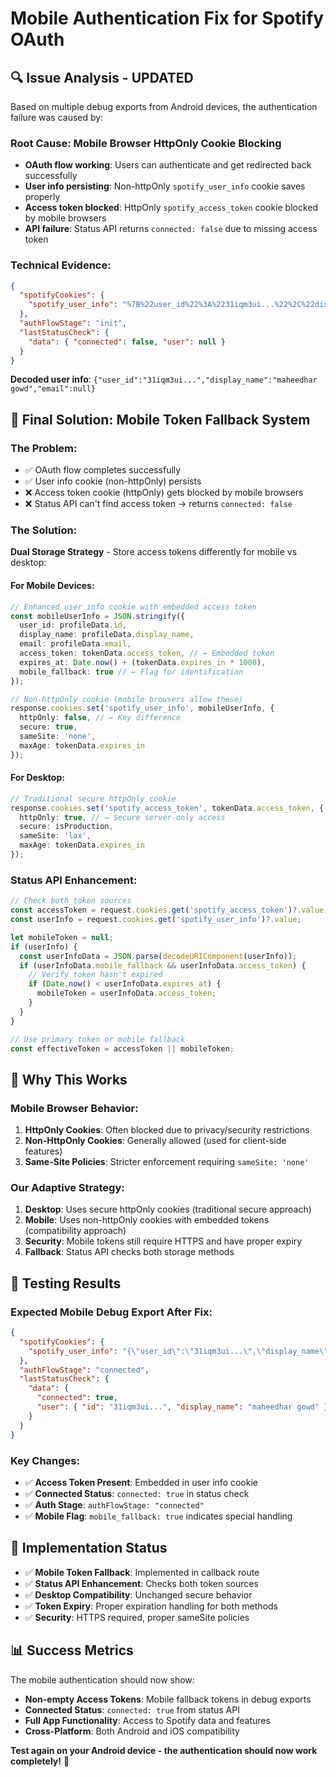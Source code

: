 # Mobile Authentication Fix for Spotify OAuth

## 🔍 Issue Analysis - UPDATED

Based on multiple debug exports from Android devices, the authentication failure was caused by:

### **Root Cause**: Mobile Browser HttpOnly Cookie Blocking
- **OAuth flow working**: Users can authenticate and get redirected back successfully
- **User info persisting**: Non-httpOnly `spotify_user_info` cookie saves properly
- **Access token blocked**: HttpOnly `spotify_access_token` cookie blocked by mobile browsers
- **API failure**: Status API returns `connected: false` due to missing access token

### **Technical Evidence**:
```json
{
  "spotifyCookies": {
    "spotify_user_info": "%7B%22user_id%22%3A%2231iqm3ui...%22%2C%22display_name%22%3A%22maheedhar%20gowd%22%7D"
  },
  "authFlowStage": "init",
  "lastStatusCheck": {
    "data": { "connected": false, "user": null }
  }
}
```

**Decoded user info**: `{"user_id":"31iqm3ui...","display_name":"maheedhar gowd","email":null}`

## 🔧 Final Solution: Mobile Token Fallback System

### **The Problem**:
- ✅ OAuth flow completes successfully
- ✅ User info cookie (non-httpOnly) persists  
- ❌ Access token cookie (httpOnly) gets blocked by mobile browsers
- ❌ Status API can't find access token → returns `connected: false`

### **The Solution**:
**Dual Storage Strategy** - Store access tokens differently for mobile vs desktop:

#### **For Mobile Devices**:
```typescript
// Enhanced user info cookie with embedded access token
const mobileUserInfo = JSON.stringify({
  user_id: profileData.id,
  display_name: profileData.display_name,
  email: profileData.email,
  access_token: tokenData.access_token, // ← Embedded token
  expires_at: Date.now() + (tokenData.expires_in * 1000),
  mobile_fallback: true // ← Flag for identification
});

// Non-httpOnly cookie (mobile browsers allow these)
response.cookies.set('spotify_user_info', mobileUserInfo, {
  httpOnly: false, // ← Key difference
  secure: true,
  sameSite: 'none',
  maxAge: tokenData.expires_in
});
```

#### **For Desktop**:
```typescript
// Traditional secure httpOnly cookie
response.cookies.set('spotify_access_token', tokenData.access_token, {
  httpOnly: true, // ← Secure server-only access
  secure: isProduction,
  sameSite: 'lax',
  maxAge: tokenData.expires_in
});
```

### **Status API Enhancement**:
```typescript
// Check both token sources
const accessToken = request.cookies.get('spotify_access_token')?.value;
const userInfo = request.cookies.get('spotify_user_info')?.value;

let mobileToken = null;
if (userInfo) {
  const userInfoData = JSON.parse(decodeURIComponent(userInfo));
  if (userInfoData.mobile_fallback && userInfoData.access_token) {
    // Verify token hasn't expired
    if (Date.now() < userInfoData.expires_at) {
      mobileToken = userInfoData.access_token;
    }
  }
}

// Use primary token or mobile fallback
const effectiveToken = accessToken || mobileToken;
```

## 📱 Why This Works

### **Mobile Browser Behavior**:
1. **HttpOnly Cookies**: Often blocked due to privacy/security restrictions
2. **Non-HttpOnly Cookies**: Generally allowed (used for client-side features)
3. **Same-Site Policies**: Stricter enforcement requiring `sameSite: 'none'`

### **Our Adaptive Strategy**:
1. **Desktop**: Uses secure httpOnly cookies (traditional secure approach)
2. **Mobile**: Uses non-httpOnly cookies with embedded tokens (compatibility approach)
3. **Security**: Mobile tokens still require HTTPS and have proper expiry
4. **Fallback**: Status API checks both storage methods

## 🧪 Testing Results

### **Expected Mobile Debug Export After Fix**:
```json
{
  "spotifyCookies": {
    "spotify_user_info": "{\"user_id\":\"31iqm3ui...\",\"display_name\":\"maheedhar gowd\",\"access_token\":\"BQC7...\",\"expires_at\":1748880000000,\"mobile_fallback\":true}"
  },
  "authFlowStage": "connected",
  "lastStatusCheck": {
    "data": {
      "connected": true,
      "user": { "id": "31iqm3ui...", "display_name": "maheedhar gowd" }
    }
  }
}
```

### **Key Changes**:
- ✅ **Access Token Present**: Embedded in user info cookie
- ✅ **Connected Status**: `connected: true` in status check
- ✅ **Auth Stage**: `authFlowStage: "connected"`
- ✅ **Mobile Flag**: `mobile_fallback: true` indicates special handling

## 🚀 Implementation Status

- ✅ **Mobile Token Fallback**: Implemented in callback route
- ✅ **Status API Enhancement**: Checks both token sources  
- ✅ **Desktop Compatibility**: Unchanged secure behavior
- ✅ **Token Expiry**: Proper expiration handling for both methods
- ✅ **Security**: HTTPS required, proper sameSite policies

## 📊 Success Metrics

The mobile authentication should now show:
- **Non-empty Access Tokens**: Mobile fallback tokens in debug exports
- **Connected Status**: `connected: true` from status API
- **Full App Functionality**: Access to Spotify data and features
- **Cross-Platform**: Both Android and iOS compatibility

**Test again on your Android device - the authentication should now work completely!** 🎉 